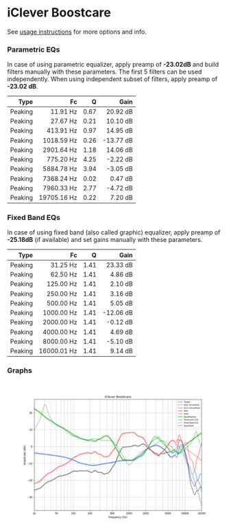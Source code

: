 # iClever Boostcare
See [usage instructions](https://github.com/jaakkopasanen/AutoEq#usage) for more options and info.

### Parametric EQs
In case of using parametric equalizer, apply preamp of **-23.02dB** and build filters manually
with these parameters. The first 5 filters can be used independently.
When using independent subset of filters, apply preamp of **-23.02 dB**.

| Type    | Fc          |    Q | Gain      |
|--------:|------------:|-----:|----------:|
| Peaking | 11.91 Hz    | 0.67 | 20.92 dB  |
| Peaking | 27.67 Hz    | 0.21 | 10.10 dB  |
| Peaking | 413.91 Hz   | 0.97 | 14.95 dB  |
| Peaking | 1018.59 Hz  | 0.26 | -13.77 dB |
| Peaking | 2901.64 Hz  | 1.18 | 14.06 dB  |
| Peaking | 775.20 Hz   | 4.25 | -2.22 dB  |
| Peaking | 5884.78 Hz  | 3.94 | -3.05 dB  |
| Peaking | 7368.24 Hz  | 0.02 | 0.47 dB   |
| Peaking | 7960.33 Hz  | 2.77 | -4.72 dB  |
| Peaking | 19705.16 Hz | 0.22 | 7.20 dB   |

### Fixed Band EQs
In case of using fixed band (also called graphic) equalizer, apply preamp of **-25.18dB**
(if available) and set gains manually with these parameters.

| Type    | Fc          |    Q | Gain      |
|--------:|------------:|-----:|----------:|
| Peaking | 31.25 Hz    | 1.41 | 23.33 dB  |
| Peaking | 62.50 Hz    | 1.41 | 4.86 dB   |
| Peaking | 125.00 Hz   | 1.41 | 2.10 dB   |
| Peaking | 250.00 Hz   | 1.41 | 3.16 dB   |
| Peaking | 500.00 Hz   | 1.41 | 5.05 dB   |
| Peaking | 1000.00 Hz  | 1.41 | -12.06 dB |
| Peaking | 2000.00 Hz  | 1.41 | -0.12 dB  |
| Peaking | 4000.00 Hz  | 1.41 | 4.69 dB   |
| Peaking | 8000.00 Hz  | 1.41 | -5.10 dB  |
| Peaking | 16000.01 Hz | 1.41 | 9.14 dB   |

### Graphs
![](./iClever%20Boostcare.png)